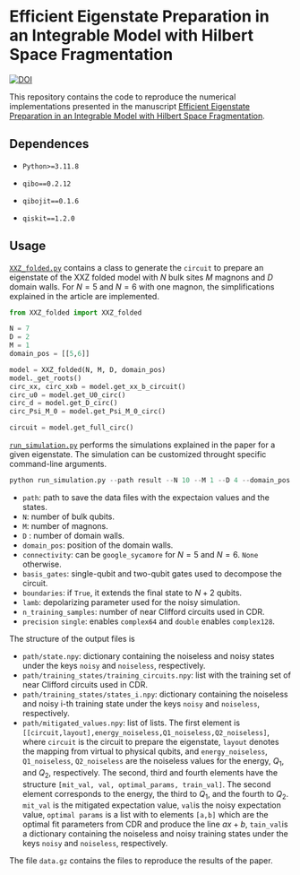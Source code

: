 # Efficient Eigenstate Preparation in an Integrable Model with Hilbert Space Fragmentation
[![DOI](https://zenodo.org/badge/DOI/10.5281/zenodo.13925212.svg)](https://doi.org/10.5281/zenodo.13925211)

This repository contains the code to reproduce the numerical implementations presented in the manuscript [Efficient Eigenstate Preparation in an Integrable Model with Hilbert Space Fragmentation]().


## Dependences

- `Python>=3.11.8`

- `qibo==0.2.12`

- `qibojit==0.1.6`

- `qiskit==1.2.0`


## Usage
[`XXZ_folded.py`](https://github.com/AlejandroSopena/XXZ_folded/blob/main/XXZ_folded.py) contains a class to generate the `circuit` to prepare an eigenstate of the XXZ folded model with $N$ bulk sites $M$ magnons and $D$ domain walls.
For $N=5$ and $N=6$ with one magnon, the simplifications explained in the article are implemented.
```python
from XXZ_folded import XXZ_folded

N = 7
D = 2
M = 1
domain_pos = [[5,6]]

model = XXZ_folded(N, M, D, domain_pos)
model._get_roots()
circ_xx, circ_xxb = model.get_xx_b_circuit()
circ_u0 = model.get_U0_circ()
circ_d = model.get_D_circ()
circ_Psi_M_0 = model.get_Psi_M_0_circ()

circuit = model.get_full_circ()
```

[`run_simulation.py`](https://github.com/AlejandroSopena/XXZ_folded/blob/main/run_simulation.py) performs the simulations explained in the paper for a given eigenstate. The simulation can be customized throught specific command-line arguments.
```python
python run_simulation.py --path result --N 10 --M 1 --D 4 --domain_pos [[3,4],[7,8]] --connectivity google_sycamore --basis_gates cx rz sx x id --boundaries False --lamb 0.003 --n_training_samples 50 --precision single
```
- `path`: path to save the data files with the expectaion values and the states.
- `N`: number of bulk qubits.
- `M`: number of magnons.
- `D` : number of domain walls.
- `domain_pos`: position of the domain walls.
- `connectivity`: can be `google_sycamore` for $N=5$ and $N=6$. `None` otherwise.
- `basis_gates`: single-qubit and two-qubit gates used to decompose the circuit.
- `boundaries`: if `True`, it extends the final state to $N+2$ qubits.
- `lamb`: depolarizing parameter used for the noisy simulation.
- `n_training_samples`: number of near Clifford circuits used in CDR.
- `precision` `single`: enables `complex64` and `double` enables `complex128`.

The structure of the output files is

- `path/state.npy`: dictionary containing the noiseless and noisy states under the keys `noisy` and `noiseless`, respectively.
- `path/training_states/training_circuits.npy`: list with the training set of near Clifford circuits used in CDR.
- `path/training_states/states_i.npy`: dictionary containing the noiseless and noisy i-th training state under the keys `noisy` and `noiseless`, respectively.
- `path/mitigated_values.npy`: list of lists. 
    The first element is `[[circuit,layout],energy_noiseless,Q1_noiseless,Q2_noiseless]`, where `circuit` is the circuit to prepare the eigenstate, `layout` denotes the mapping from virtual to physical qubits, and `energy_noiseless`, `Q1_noiseless`, `Q2_noiseless` are the noiseless values for the energy, $Q_1$, and $Q_2$, respectively.
    The second, third and fourth elements have the structure `[mit_val, val, optimal_params, train_val]`.
    The second element corresponds to the energy, the third to $Q_1$, and the fourth to $Q_2$.
    `mit_val` is the mitigated expectation value, `val`is the noisy expectation value, `optimal params` is a list with to elements `[a,b]` which are the optimal fit parameters from CDR and produce the line $ax+b$, 
    `tain_val`is a dictionary containing the noiseless and noisy training states under the keys `noisy` and `noiseless`, respectively.

The file `data.gz` contains the files to reproduce the results of the paper.
